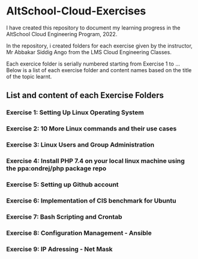 # AltSchool-Cloud-Exercises
I have created this repository to document my learning progress in the AltSchool Cloud Engineering Program, 2022.

In the repository, i created folders for each exercise given by the instructor, Mr Abbakar Siddig Ango from the LMS Cloud Engineering Classes.

Each exercice folder is serially numbered starting from Exercise 1 to ... Below is a list of each exercise folder and content names based on the title of the topic learnt.

## List and content of each Exercise Folders

### Exercise 1: Setting Up Linux Operating System
### Exercise 2: 10 More Linux commands and their use cases
### Exercise 3: Linux Users and Group Administration
### Exercise 4: Install PHP 7.4 on your local linux machine using the ppa:ondrej/php package repo
### Exercise 5: Setting up Github account
### Exercise 6: Implementation of CIS benchmark for Ubuntu
### Exercise 7: Bash Scripting and Crontab
### Exercise 8: Configuration Management - Ansible
### Exercise 9: IP Adressing - Net Mask

